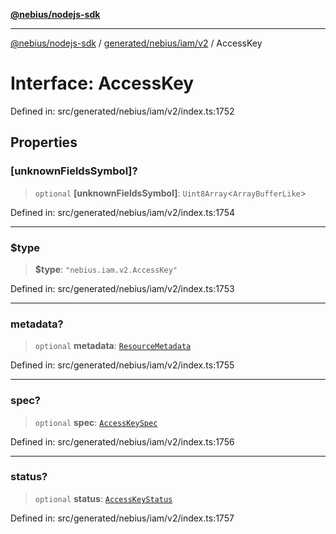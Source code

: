 [**@nebius/nodejs-sdk**](../../../../../README.md)

---

[@nebius/nodejs-sdk](../../../../../README.md) / [generated/nebius/iam/v2](../README.md) / AccessKey

# Interface: AccessKey

Defined in: src/generated/nebius/iam/v2/index.ts:1752

## Properties

### \[unknownFieldsSymbol\]?

> `optional` **\[unknownFieldsSymbol\]**: `Uint8Array`\<`ArrayBufferLike`\>

Defined in: src/generated/nebius/iam/v2/index.ts:1754

---

### $type

> **$type**: `"nebius.iam.v2.AccessKey"`

Defined in: src/generated/nebius/iam/v2/index.ts:1753

---

### metadata?

> `optional` **metadata**: [`ResourceMetadata`](../../../common/v1/interfaces/ResourceMetadata.md)

Defined in: src/generated/nebius/iam/v2/index.ts:1755

---

### spec?

> `optional` **spec**: [`AccessKeySpec`](AccessKeySpec.md)

Defined in: src/generated/nebius/iam/v2/index.ts:1756

---

### status?

> `optional` **status**: [`AccessKeyStatus`](AccessKeyStatus.md)

Defined in: src/generated/nebius/iam/v2/index.ts:1757
